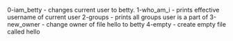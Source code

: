 0-iam_betty - changes current user to betty.
1-who_am_i  - prints effective username of current user
2-groups    - prints all groups user is a part of
3-new_owner - change owner of file hello to betty
4-empty     - create empty file called hello
